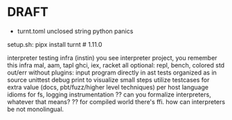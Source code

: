 # DRAFT

- turnt.toml unclosed string python panics

setup.sh:
pipx install turnt  # 1.11.0

interpreter testing infra (instin)
    you see interpreter project, you remember this infra
    mal, aam, tapl
    ghci, iex, racket
    all optional: repl, bench, colored std out/err
    without plugins:
        input program directly in ast
        tests organized as in source unittest
        debug print to visualize small steps
        utilize testcases for extra value (docs, pbt/fuzz/higher level techniques)
        per host language idioms for fs, logging instrumentation
        ?? can you formalize interpreters, whatever that means?
        ?? for compiled world there's ffi. how can interpreters be not monolingual.
